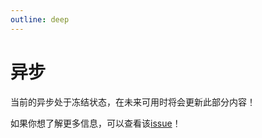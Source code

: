 ```yaml
---
outline: deep
---
```


# 异步

当前的异步处于冻结状态，在未来可用时将会更新此部分内容！

如果你想了解更多信息，可以查看该[issue](https://github.com/ziglang/zig/issues/6025)！
